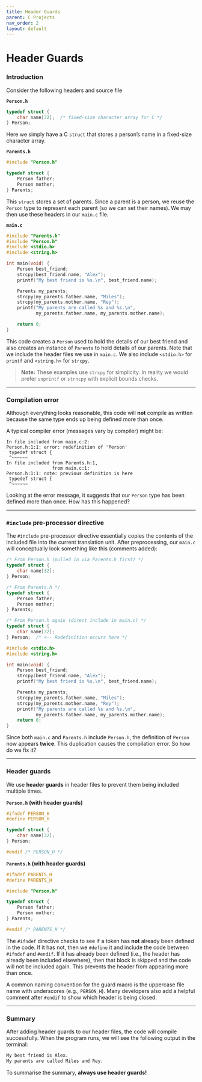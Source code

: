 ```yaml
---
title: Header Guards
parent: C Projects
nav_order: 2
layout: default
---
```


# Header Guards

### Introduction

Consider the following headers and source file

**`Person.h`**

```c
typedef struct {
    char name[32];  /* fixed-size character array for C */
} Person;
```

Here we simply have a C `struct` that stores a person’s name in a fixed-size character array.

**`Parents.h`**

```c
#include "Person.h"

typedef struct {
    Person father;
    Person mother;
} Parents;
```

This `struct` stores a set of parents. Since a parent is a person, we reuse the `Person` type to represent each parent (so we can set their names). We may then use these headers in our `main.c` file.

**`main.c`**

```c
#include "Parents.h"
#include "Person.h"
#include <stdio.h>
#include <string.h>

int main(void) {
    Person best_friend;
    strcpy(best_friend.name, "Alex");
    printf("My best friend is %s.\n", best_friend.name);

    Parents my_parents;
    strcpy(my_parents.father.name, "Miles");
    strcpy(my_parents.mother.name, "Rey");
    printf("My parents are called %s and %s.\n",
           my_parents.father.name, my_parents.mother.name);

    return 0;
}
```

This code creates a `Person` used to hold the details of our best friend and also creates an instance of `Parents` to hold details of our parents. Note that we include the header files we use in `main.c`. We also include `<stdio.h>` for `printf` and `<string.h>` for `strcpy`.

> **Note:** These examples use `strcpy` for simplicity. In reality we would prefer `snprintf` or `strncpy` with explicit bounds checks.

---

### Compilation error

Although everything looks reasonable, this code will **not** compile as written because the same type ends up being defined more than once.

A typical compiler error (messages vary by compiler) might be:

```
In file included from main.c:2:
Person.h:1:1: error: redefinition of 'Person'
 typedef struct {
 ^~~~~~~
In file included from Parents.h:1,
                 from main.c:1:
Person.h:1:1: note: previous definition is here
 typedef struct {
 ^~~~~~~
```

Looking at the error message, it suggests that our `Person` type has been defined more than once. How has this happened?

---

### `#include` pre-processor directive

The `#include` pre-processor directive essentially copies the contents of the included file into the current translation unit. After preprocessing, our `main.c` will conceptually look something like this (comments added):

```c
/* From Person.h (pulled in via Parents.h first) */
typedef struct {
    char name[32];
} Person;

/* From Parents.h */
typedef struct {
    Person father;
    Person mother;
} Parents;

/* From Person.h again (direct include in main.c) */
typedef struct {
    char name[32];
} Person;  /* <-- Redefinition occurs here */

#include <stdio.h>
#include <string.h>

int main(void) {
    Person best_friend;
    strcpy(best_friend.name, "Alex");
    printf("My best friend is %s.\n", best_friend.name);

    Parents my_parents;
    strcpy(my_parents.father.name, "Miles");
    strcpy(my_parents.mother.name, "Rey");
    printf("My parents are called %s and %s.\n",
           my_parents.father.name, my_parents.mother.name);
    return 0;
}
```

Since both `main.c` and `Parents.h` include `Person.h`, the definition of `Person` now appears **twice**. This duplication causes the compilation error. So how do we fix it?

---

### Header guards

We use **header guards** in header files to prevent them being included multiple times.

**`Person.h` (with header guards)**

```c
#ifndef PERSON_H
#define PERSON_H

typedef struct {
    char name[32];
} Person;

#endif /* PERSON_H */
```

**`Parents.h` (with header guards)**

```c
#ifndef PARENTS_H
#define PARENTS_H

#include "Person.h"

typedef struct {
    Person father;
    Person mother;
} Parents;

#endif /* PARENTS_H */
```

The `#ifndef` directive checks to see if a token has **not** already been defined in the code. If it has not, then we `#define` it and include the code between `#ifndef` and `#endif`. If it has already been defined (i.e., the header has already been included elsewhere), then that block is skipped and the code will not be included again. This prevents the header from appearing more than once.

A common naming convention for the guard macro is the uppercase file name with underscores (e.g., `PERSON_H`). Many developers also add a helpful comment after `#endif` to show which header is being closed.

---

### Summary

After adding header guards to our header files, the code will compile successfully. When the program runs, we will see the following output in the terminal:

```bash
My best friend is Alex.
My parents are called Miles and Rey.
```

To summarise the summary, **always use header guards!**

